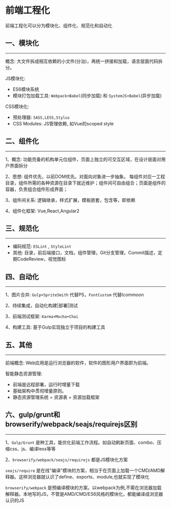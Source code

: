 <!-- 2017/5/4  -->

# 前端工程化

前端工程化可以分为模块化、组件化、规范化和自动化

## 一、模块化

---

概念: 大文件拆成相互依赖的小文件(分治)，再统一拼接和加载，语言层面代码拆分。

JS模块化:

- ES6模块系统
- 模块打包加载工具: `Webpack+Babel`(同步加载) 和 `SystemJS+Babel`(异步加载)

CSS模块化:

- 预处理器: `SASS,LESS,Stylus`
- CSS Modules: JS管理依赖, 如Vue的scoped style

## 二、组件化

---

1、概念: 功能完备的机构单元位组件，页面上独立的可交互区域，在设计层面对用户界面拆分

2、思想: 组件优先，以前DOM优先。对面向对象进一步抽象。 每组件对应一工程目录，组件所需的各种资源在目录下就近维护；组件间可自由组合；页面是组件的容器，负责组合组件形成界面；

3、组件间关系: 逻辑继承，样式扩展，模板嵌套，包含等，即依赖

4、组件化框架: Vue,React,Angular2

## 三、规范化

---

- 编码规范: `ESLint` , `StyleLint`
- 其他: 目录，前后端接口，文档，组件管理，Git分支管理，Commit描述，定期CodeReview，视觉图标

## 四、自动化

---

1、图片合并: `Gulp+SpriteSmith` 代替PS，`FontCustom` 代替Icommoon

2、持续集成，自动化构建|部署|测试

3、前端测试框架: `Karma+Mocha+Chai`

4、构建工具: 基于Gulp实现独立于项目的构建工具

## 五、其他

---

前端概念: Web应用是运行浏览器的软件，软件的图形用户界面即为前端。

智能静态资源管理:

- 前端是远程部署，运行时增量下载
- 基础架构中贯彻增量原则。
- 静态资源管理系统 = 资源表 + 资源加载框架

## 六、gulp/grunt和browserify/webpack/seajs/requirejs区别

---

1、`Gulp/Grunt` 是种工具，能优化前端工作流程。如自动刷新页面、combo、压缩css、js、编译less等等

2、`browserify/webpack/seajs/requirejs` 都是JS模块化方案

`seajs/require` 是在线"编译"模块的方案，相当于在页面上加载一个CMD/AMD解释器。这样浏览器就认识了define、exports、module,也就实现了模块化

`browserify/webpack` 是预编译模块的方案。以webpack为例,不需在浏览器加载解释器。本地写的JS，不管是AMD/CMD/ES6风格的模块化，都能编译成浏览器认识的JS
